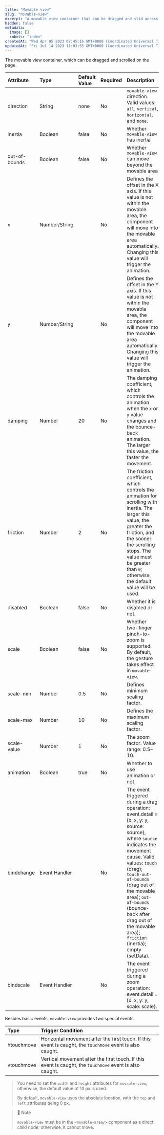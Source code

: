```yaml
---
title: "Movable view"
slug: "movable-view"
excerpt: "A movable view container that can be dragged and slid across the page."
hidden: false
metadata: 
  image: []
  robots: "index"
createdAt: "Wed Apr 05 2023 07:45:16 GMT+0000 (Coordinated Universal Time)"
updatedAt: "Fri Jul 14 2023 11:03:55 GMT+0000 (Coordinated Universal Time)"
---
```

The movable view container, which can be dragged and scrolled on the page.

| Attribute     | Type          | Default Value | Required | Description                                                                                                                                                                                                                                                                                                                           |
| :------------ | :------------ | :------------ | :------- | :------------------------------------------------------------------------------------------------------------------------------------------------------------------------------------------------------------------------------------------------------------------------------------------------------------------------------------ |
| direction     | String        | none          | No       | `movable-view` direction. Valid values: `all`, `vertical`, `horizontal`, and `none`.                                                                                                                                                                                                                                                  |
| inertia       | Boolean       | false         | No       | Whether `movable-view `has inertia                                                                                                                                                                                                                                                                                                    |
| out-of-bounds | Boolean       | false         | No       | Whether `movable-view` can move beyond the movable area                                                                                                                                                                                                                                                                               |
| x             | Number/String |               | No       | Defines the offset in the X axis. If this value is not within the movable area, the component will move into the movable area automatically. Changing this value will trigger the animation.                                                                                                                                          |
| y             | Number/String |               | No       | Defines the offset in the Y axis. If this value is not within the movable area, the component will move into the movable area automatically. Changing this value will trigger the animation.                                                                                                                                          |
| damping       | Number        | 20            | No       | The damping coefficient, which controls the animation when the `x` or `y` value changes and the bounce-back animation. The larger this value, the faster the movement.                                                                                                                                                                |
| friction      | Number        | 2             | No       | The friction coefficient, which controls the animation for scrolling with inertia. The larger this value, the greater the friction, and the sooner the scrolling stops. The value must be greater than `0`; otherwise, the default value will be used.                                                                                |
| disabled      | Boolean       | false         | No       | Whether it is disabled or not.                                                                                                                                                                                                                                                                                                        |
| scale         | Boolean       | false         | No       | Whether two-finger pinch-to-zoom is supported. By default, the gesture takes effect in `movable- view`.                                                                                                                                                                                                                               |
| scale-min     | Number        | 0.5           | No       | Defines minimum scaling factor.                                                                                                                                                                                                                                                                                                       |
| scale-max     | Number        | 10            | No       | Defines the maximum scaling factor.                                                                                                                                                                                                                                                                                                   |
| scale-value   | Number        | 1             | No       | The zoom factor. Value range: 0.5–10.                                                                                                                                                                                                                                                                                                 |
| animation     | Boolean       | true          | No       | Whether to use animation or not.                                                                                                                                                                                                                                                                                                      |
| bindchange    | Event Handler |               | No       | The event triggered during a drag operation: event.detail = {x: x, y: y, source: source}, where `source` indicates the movement cause. Valid values: `touch` (drag); `touch-out-of-bounds` (drag   out of the movable area); `out-of-bounds `(bounce-back after drag out of the movable area); `friction` (inertia); empty (setData). |
| bindscale     | Event Handler |               | No       | The event triggered during a zoom operation: event.detail = {x: x, y: y, scale: scale}.                                                                                                                                                                                                                                               |

Besides basic events, `movable-view` provides two special events.

| Type       | Trigger Condition                                                                                         |
| :--------- | :-------------------------------------------------------------------------------------------------------- |
| htouchmove | Horizontal movement after the first touch. If this event is caught, the `touchmove` event is also caught. |
| vtouchmove | Vertical movement after the first touch. If this event is caught, the `touchmove` event is also caught.   |

> You need to set the `width` and `height` attributes for `movable-view`; otherwise, the default value of 10 px is used.
>
> By default, `movable-view` uses the absolute location, with the `top` and `left` attributes being 0 px.

> 📘 Note
> 
> `movable-view` must be in the `<movable-area/>` component as a direct child node; otherwise, it cannot move.
